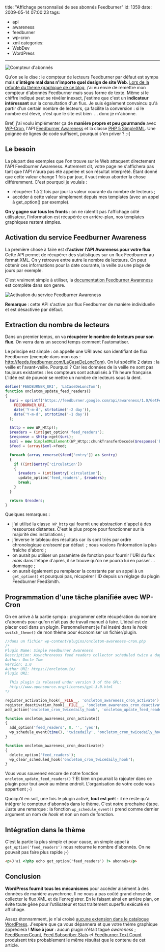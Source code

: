 title: "Affichage personnalisé de ses abonnés Feedburner"
id: 1359
date: 2009-05-14 07:00:23
tags:
- api
- awareness
- feedburner
- wp-cron
- xml
categories:
- WebDev
- WordPress
---

![Compteur d'abonnés](/images/2009/05/compteur-abonnes-feedburner-texte.png "Compteur d'abonnés")

Qu'on se le dise : le compteur de lecteurs Feedburner par défaut est sympa mais **s'intègre mal dans n'importe quel design de site Web**. [Lors de la refonte du thème graphique de ce blog](https://oncletom.io/2009/04/15/menage-printemps/), j'ai eu envie de remettre mon compteur d'abonnés Feedburner mais sous forme de texte. Même si le chiffre indiqué peut se révéler inexact, j'estime que c'est un **indicateur intéressant** sur la consultation d'un flux. Je suis également convaincu qu'à partir d'un certain nombre de lecteurs, ça facilite la conversion : si le nombre est élevé, c'est que le site est bien  ... donc je m'abonne.

Bref, j'ai voulu implémenter ça de **manière propre et peu gourmande** avec [WP-Cron](http://codex.wordpress.org/Category:WP-Cron_Functions), l'API [Feedburner Awareness](http://code.google.com/intl/fr/apis/feedburner/awareness_api.html) et la classe [PHP 5 SimpleXML](http://fr.php.net/simplexml). Une poignée de lignes de code suffisent, pourquoi s'en priver ? ;-)

<!--more-->

## Le besoin

La plupart des exemples que l'on trouve sur le Web attaquent directement l'API Feedburner Awareness. Autrement dit, votre page ne s'affichera pas tant que l'API n'aura pas été appelée et son résultat interprété. Étant donné que cette valeur change 1 fois par jour, il vaut mieux aborder la chose différemment. C'est pourquoi je voulais :

*   récupérer 1 à 2 fois par jour la valeur courante du nombre de lecteurs ;
*   accéder à cette valeur simplement depuis mes templates (avec un appel à get_option() par exemple).

**On y gagne sur tous les fronts** : on ne ralentit pas l'affichage côté utilisateur, l'information est récupérée en arrière-plan, nos templates graphiques restent simples.

## Activation du service Feedburner Awareness

La première chose à faire est d'**activer l'API Awareness pour votre flux**. Cette API permet de récupérer des statistiques sur un flux Feedburner au format XML. On y retrouve entre autre le nombre de lecteurs. On peut obtenir ces informations pour la date courante, la veille ou une plage de jours par exemple.

C'est vraiment simple à utiliser, la [documentation Feedburner Awareness](http://code.google.com/intl/fr/apis/feedburner/awareness_api.html) est complète dans son genre.

![Activation du service Feedburner Awareness](/images/2009/05/feedburner-awareness-activation.png "Activation du service Feedburner Awareness")

**Remarque** : cette API s'active par flux Feedburner de manière individuelle et est désactivée par défaut.

## Extraction du nombre de lecteurs

Dans un premier temps, on va **récupérer le nombre de lecteurs pour son flux**. On verra dans un second temps comment l'automatiser.

Le principe est simple : on appelle une URI avec son identifiant de flux Feedburner (exemple dans mon cas : http://feeds.feedburner.com/LaCaseDeLoncTom). On lui spécifie 2 dates : la veille et l'avant-veille. Pourquoi ? Car les données de la veille ne sont pas toujours existantes : les compteurs sont actualisés à 11h heure française. L'idée est de pouvoir se mettre un nombre de lecteurs sous la dent.

```php
define('FEEDBURNER_URI', 'LaCaseDeLoncTom');
function oncletom_update_feed_readers()
{
  $uri = sprintf('https://feedburner.google.com/api/awareness/1.0/GetFeedData?uri=%s&amp;dates=%s,%s',
    FEEDBURNER_URI,
    date('Y-m-d', strtotime('-2 day')),
    date('Y-m-d', strtotime('-1 day'))
  );

  $http = new WP_Http();
  $readers = (int)get_option('feed_readers');
  $response = $http->get($uri);
  $xml = new SimpleXMLElement(WP_Http::chunkTransferDecode($response['body']));
  $feed = (array)$xml->feed;

  foreach (array_reverse($feed['entry']) as $entry)
  {
    if ((int)$entry['circulation'])
    {
      $readers = (int)$entry['circulation'];
      update_option('feed_readers', $readers);
      break;
    }
  }

  return $readers;
}
```

Quelques remarques :

*   j'ai utilisé la classe  `WP_http` qui fournit une abstraction d'appel à des ressources distantes. C'est le plus propre pour fonctionner sur la majorité des installations ;
*   j'inverse le tableau des résultats car ils sont triés par ordre chronologique _croissant_ par défaut  ; nous voulons l'information la plus fraîche d'abord ;
*   on aurait pu utiliser un paramètre de fonction pour fournir l'URI du flux _mais_ dans l'étape d'après, il se trouve qu'on ne pourra lui en passer ... dommage ;
*   on aurait également pu remplacer la constante par un appel à un `get_option()` et pourquoi pas, récupérer l'ID depuis un réglage du plugin Feedburner FeedSmith.

## Programmation d'une tâche planifiée avec WP-Cron

On en arrive à la partie sympa : programmer cette récupération du nombre d'abonnés pour qu'on n'ait pas de travail manuel à faire. L'idéal est de placer ceci dans un plugin. Personnellement je l'ai inséré dans le _hook_ `switch_theme()` de mon thème pour économiser un fichier/plugin.

```php
//dans un fichier wp-content/plugins/oncletom-awareness-cron.php
/*
Plugin Name: Simple Feedburner Awareness
Description: Asynchroneous feed readers collector scheduled twice a day.
Author: Oncle Tom
Version: 1.0
Author URI: https://oncletom.io/
Plugin URI:

  This plugin is released under version 3 of the GPL:
  http://www.opensource.org/licenses/gpl-3.0.html
*/

register_activation_hook(__FILE__, 'oncletom_awareness_cron_activate');
register_deactivation_hook(__FILE__, 'oncletom_awareness_cron_deactivate');
add_action('oncletom_cron_twicedaily_hook', 'oncletom_update_feed_readers');

function oncletom_awareness_cron_activate()
{
  add_option('feed_readers', 0, '', 'yes');
  wp_schedule_event(time(), 'twicedaily', 'oncletom_cron_twicedaily_hook');
}

function oncletom_awareness_cron_deactivate()
{
  delete_option('feed_readers');
  wp_clear_scheduled_hook('oncletom_cron_twicedaily_hook');
}
```

Vous vous souvenez encore de notre fonction `oncletom_update_feed_readers()` ? Et bien on pourrait la rajouter dans ce plugin pour tout avoir au même endroit. L'organisation de votre code vous appartient ;-)

Quoiqu'il en soit, une fois le plugin activé, **tout est prê**t : il ne reste qu'à intégrer le compteur d'abonnés dans le thème. C'est notre prochaine étape.
Juste une remarque : la fonction `wp_schedule_event()` prend comme dernier argument un nom de _hook_ et non un nom de fonction.

## Intégration dans le thème

C'est la partie la plus simple et pour cause, un simple appel à `get_option('feed_readers')` nous retourne le nombre d'abonnés. On ne pouvait pas faire plus rapide ;-)

```html
<p>J'ai <?php echo get_option('feed_readers') ?> abonnés</p>
```

## Conclusion

**WordPress fournit tous les mécanismes** pour accéder aisément à des données de manière asynchrone. Il ne nous a pas coûté grand chose de collecter le flux XML et de l'enregistrer. En le faisant ainsi en arrière plan, on évite toute gêne pour l'utilisateur et tout traitement superflu exécuté en affichage.

Assez étonnamment, je n'ai croisé [aucune extension dans le catalogue WordPress](http://wordpress.org/extend/plugins/tags/awareness). J'espère que ça vous dépannera et que votre thème graphique appréciera !
**Mise à jour** : aucun plugin n'était tagué _awareness_ ; [FeedBurnerCount](http://wordpress.org/extend/plugins/feedburnercount/), [Feed Subscriber Stats](http://wordpress.org/extend/plugins/feed-subscriber-stats/) et [Feedburner Text Count](http://wordpress.org/extend/plugins/feedburner-text-counter-v10/) produisent très probablement le même résultat que le contenu de cet article.